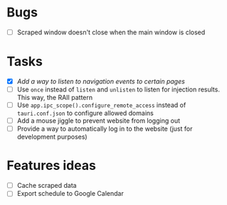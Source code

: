 # Bugs
- [ ] Scraped window doesn't close when the main window is closed

# Tasks
- [x] _Add a way to listen to navigation events to certain pages_
- [ ] Use `once` instead of `listen` and `unlisten` to listen for injection results. This way, the RAII pattern 
- [ ] Use `app.ipc_scope().configure_remote_access` instead of `tauri.conf.json` to configure allowed domains
- [ ] Add a mouse jiggle to prevent website from logging out
- [ ] Provide a way to automatically log in to the website (just for development purposes)

# Features ideas
- [ ] Cache scraped data
- [ ] Export schedule to Google Calendar
